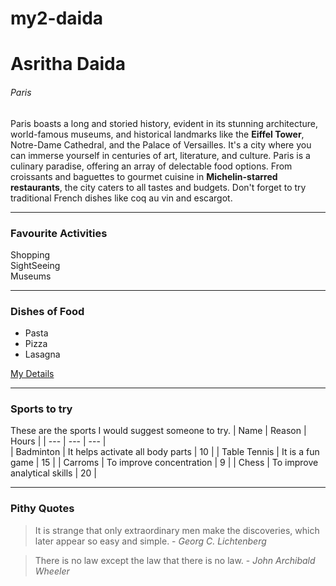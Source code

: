 # my2-daida

# Asritha Daida
###### Paris

Paris boasts a long and storied history, evident in its stunning architecture, world-famous museums, and historical landmarks like the **Eiffel Tower**, Notre-Dame Cathedral, and the Palace of Versailles. It's a city where you can immerse yourself in centuries of art, literature, and culture. Paris is a culinary paradise, offering an array of delectable food options. From croissants and baguettes to gourmet cuisine in __Michelin-starred restaurants__, the city caters to all tastes and budgets. Don't forget to try traditional French dishes like coq au vin and escargot.

***
### Favourite Activities
Shopping <br>
SightSeeing <br>
Museums <br>

***

### Dishes of Food
* Pasta 
* Pizza 
* Lasagna 

[My Details](MyStats.md)

***
### Sports to try

These are the sports I would suggest someone to try.
| Name | Reason | Hours |
| --- | --- | --- |    
| Badminton | It helps activate all body parts | 10 |
| Table Tennis | It is a fun game | 15 |
| Carroms | To improve concentration | 9 |
| Chess | To improve analytical skills | 20 |

***
###  Pithy Quotes

> It is strange that only extraordinary men make the discoveries, which later appear so easy and simple. - *Georg C. Lichtenberg*

> There is no law except the law that there is no law. - *John Archibald Wheeler*

